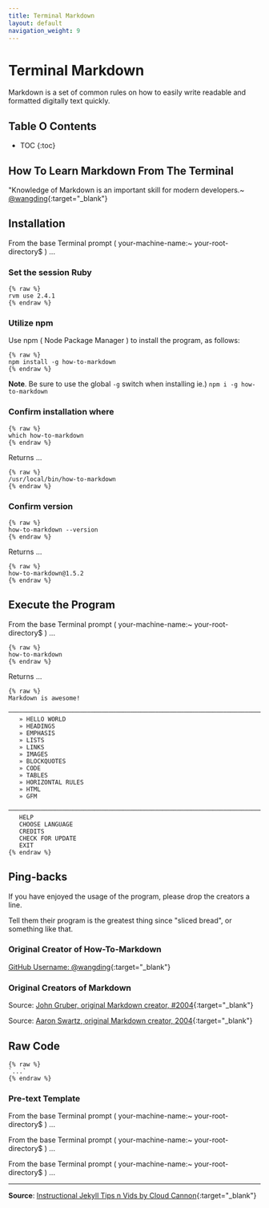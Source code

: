 ```yaml
---
title: Terminal Markdown
layout: default
navigation_weight: 9
---
```

# Terminal Markdown

Markdown is a set of common rules on how to easily write readable and formatted digitally text quickly.

## Table O Contents

- TOC
{:toc}

## How To Learn Markdown From The Terminal

"Knowledge of Markdown is an important skill for modern developers.~ [@wangding](https://www.github.com/wangding){:target="_blank"}

## Installation

From the base Terminal prompt ( your-machine-name:~ your-root-directory$ ) ...

### Set the session Ruby

```liquid
{% raw %}
rvm use 2.4.1
{% endraw %}
```

### Utilize npm

Use npm ( Node Package Manager ) to install the program, as follows:

```liquid
{% raw %}
npm install -g how-to-markdown
{% endraw %}
```

**Note**. Be sure to use the global `-g` switch when installing ie.) `npm i -g how-to-markdown`

### Confirm installation where

```liquid
{% raw %}
which how-to-markdown
{% endraw %}
```

Returns ...

```liquid
{% raw %}
/usr/local/bin/how-to-markdown
{% endraw %}
```

### Confirm version

```liquid
{% raw %}
how-to-markdown --version
{% endraw %}
```

Returns ...

```liquid
{% raw %}
how-to-markdown@1.5.2
{% endraw %}
```

## Execute the Program

From the base Terminal prompt ( your-machine-name:~ your-root-directory$ ) ...

```liquid
{% raw %}
how-to-markdown
{% endraw %}
```

Returns ...

```liquid
{% raw %}
Markdown is awesome!
   ─────────────────────────────────────────────────────────────────────────
   » HELLO WORLD
   » HEADINGS
   » EMPHASIS
   » LISTS
   » LINKS
   » IMAGES
   » BLOCKQUOTES
   » CODE
   » TABLES
   » HORIZONTAL RULES
   » HTML
   » GFM
   ─────────────────────────────────────────────────────────────────────────
   HELP
   CHOOSE LANGUAGE
   CREDITS
   CHECK FOR UPDATE
   EXIT
{% endraw %}
```

## Ping-backs

If you have enjoyed the usage of the program, please drop the creators a line.

Tell them their program is the greatest thing since "sliced bread", or something like that.

### Original Creator of How-To-Markdown
   
[GitHub Username: @wangding](https://www.github.com/wangding){:target="_blank"}

### Original Creators of Markdown 
   
Source: [John Gruber, original Markdown creator, #2004](http://daringfireball.net/){:target="_blank"}

Source: [Aaron Swartz, original Markdown creator, 2004](http://www.aaronsw.com/){:target="_blank"}

## Raw Code

```liquid
{% raw %}
`...`
{% endraw %}
```

### Pre-text Template

From the base Terminal prompt ( your-machine-name:~ your-root-directory$ ) ...

From the base Terminal prompt ( your-machine-name:~ your-root-directory$ ) ...

From the base Terminal prompt ( your-machine-name:~ your-root-directory$ ) ...

***

**Source**: [Instructional Jekyll Tips n Vids by Cloud Cannon](https://learn.cloudcannon.com/){:target="_blank"}
